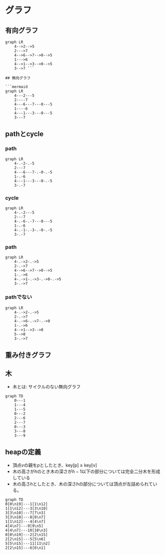 # グラフ

## 有向グラフ


```mermaid
graph LR
    4-->2-->5
    2--->7
    4-->6-->7-->0-->5
    1--->6
    4-->1-->3-->0-->5
    3-->7 ```

## 無向グラフ

```mermaid
graph LR
    4---2---5
    2----7
    4---6---7---0---5
    1----6
    4---1---3---0---5
    3---7
```

## pathとcycle

### path

```mermaid
graph LR
    4-.-2-.-5
    2---7
    4---6---7-.-0-.-5
    1-.-6
    4---1---3---0-.-5
    3-.-7
```
### cycle
```mermaid
graph LR
    4-.-2---5
    2---7
    4-.-6-.-7---0---5
    1-.-6
    4-.-1-.-3-.-0-.-5
    3-.-7
```

### path
```mermaid
graph LR
    4-.->2-.->5
    2-.->7
    4-->6-->7-->0-->5
    1-.->6
    4-.->1-.->3-.->0-.->5
    3-.->7
```

### pathでない
```mermaid
graph LR
    4-.->2-.->5
    2-.->7
    4-.->6-.->7-.->0
    1-.->6
    4-->1-->3-->0
    5-->0 
    3-.->7
```

## 重み付きグラフ

## 木

- 木とは: サイクルのない無向グラフ 

```mermaid
graph TD
    0---1 
    1---4
    1---5
    0---2
    2---6
    2---7
    0---3
    3---8
    3---9
```

## heapの定義

- 頂点$v$の親を$p$としたとき、key[p] $\ge$ key[v]
- 木の高さが$h$のとき木の深さが$h - 1$以下の部分については完全二分木を形成している
- 木の高さ$h$としたとき、木の深さ$h$の部分については頂点が左詰められている。 

```mermaid
graph TD
0[0\n19]---1[1\n12]
1[1\n12]---3[3\n10]
3[3\n10]---7[7\n3]
3[3\n10]---8[8\n7]
1[1\n12]---4[4\n7]
4[4\n7]---9[9\n5]
4[4\n7]---10[10\n3]
0[0\n19]---2[2\n15]
2[2\n15]---5[5\n6]
5[5\n15]---11[11\n2]
2[2\n15]---6[6\n1]
```
